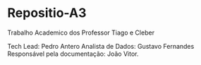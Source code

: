 # Repositio-A3
Trabalho Academico dos Professor Tiago e Cleber 

Tech Lead: Pedro Antero Analista de Dados: Gustavo Fernandes Responsável pela documentação: João Vitor.
